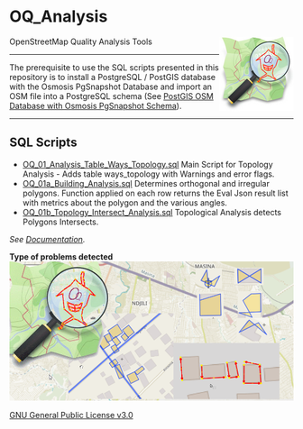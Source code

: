 # OQ_Analysis
OpenStreetMap Quality Analysis Tools 
<img align="right" width="132" height="132" src="img/OQi_132.png">

------------------------------------------------------------------------------------------------

The prerequisite to use the SQL scripts presented in this repository is to install a PostgreSQL / PostGIS database with the Osmosis PgSnapshot Database and import an OSM file into a PostgreSQL schema (See [PostGIS OSM Database with Osmosis PgSnapshot Schema](docum/PostGIS%20OSM%20Database%20with%20Osmosis%20PgSnapshot%20Schema.md)).

------------------------------------------------------------------------------------------------


## SQL Scripts 

- [OQ_01_Analysis_Table_Ways_Topology.sql](sql/OQ_Analysis_Table_Ways_Topology.sql) Main Script for Topology Analysis - Adds table ways_topology with Warnings and error flags.
- [OQ_01a_Building_Analysis.sql](sql/OQ_Building_Analysis.sql)
 Determines orthogonal and irregular polygons. Function applied on each row returns the Eval Json result list with metrics about the polygon and the various angles.
- [OQ_01b_Topology_Intersect_Analysis.sql](sql/OQ_Topology_Intersect_Analysis.sql) Topological Analysis detects Polygons Intersects.

*See [Documentation](docum/OQ_Building_Analysis%20-%20Buildings%20Topological%20evaluation%20and%20Form%20analysis.md).*

**Type of problems detected**
![](img/OQ-Analysis-Detects-Geometry-problems.png)

[GNU General Public License v3.0](LICENSE)

